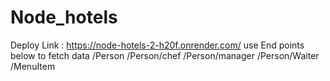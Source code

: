 # Node_hotels
Deploy Link : https://node-hotels-2-h20f.onrender.com/
use End points below to fetch data
/Person
/Person/chef
/Person/manager
/Person/Waiter
/MenuItem 
